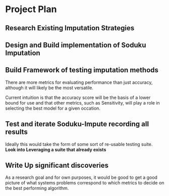 # Project Plan


## Research Existing Imputation Strategies


## Design and Build implementation of Soduku Imputation


## Build Framework of testing imputation methods
There are more metrics for evaluating performance than just accuracy, although it will likely be the most versatile. 

Current intuition is that the accuracy score will be the basis of a lower bound for use and that other metrics, such as Sensitivity, will play a role in selecting the best model for a given occation. 

## Test and iterate Soduku-Impute recording all results
Ideally this would take the form of some sort of re-usable testing suite. 
__Look into Leveraging a suite that already exists__


## Write Up significant discoveries

As a research goal and for own purposes, it would be good to get a good picture of what systems problems correspond to which metrics to decide on the best performing algorithm. 